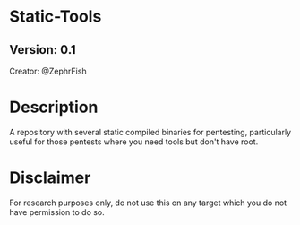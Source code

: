 # Static-Tools 
## Version: 0.1 
Creator: @ZephrFish 

Description
===========
A repository with several static compiled binaries for pentesting, particularly useful for those pentests where you need tools but don't have root.

# Disclaimer
For research purposes only, do not use this on any target which you do not have permission to do so.
